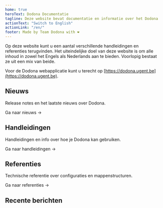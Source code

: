 ```yaml
---
home: true
heroText: Dodona Documentatie
tagline: Deze website bevat documentatie en informatie over het Dodona project.
actionText: "Switch to English"
actionLink: "/en/"
footer: Made by Team Dodona with ❤️
---
```


Op deze website kunt u een aantal verschillende handleidingen en referenties terugvinden. Het uiteindelijke doel van deze website is om alle inhoud in zowel het Engels als Nederlands aan te bieden. Voorlopig bestaat ze uit een mix van beide.

Voor de Dodona webapplicatie kunt u terecht op [https://dodona.ugent.be](https://dodona.ugent.be).

<div class="features">
  <div class="feature">
    <h2>Nieuws</h2>
    <p>Release notes en het laatste nieuws over Dodona.</p>
    <p><router-link to="/nl/news/">Ga naar nieuws →</router-link></p>
  </div>
  <div class="feature">
    <h2>Handleidingen</h2>
    <p>Handleidingen en info over hoe je Dodona kan gebruiken.</p>
    <p><router-link to="/nl/guides/">Ga naar handleidingen →</router-link></p>
  </div>
  <div class="feature">
    <h2>Referenties</h2>
    <p>Technische referentie over configuraties en mappenstructuren.</p>
    <p><router-link to="/nl/references/">Ga naar referenties →</router-link></p>
  </div>
</div>

## Recente berichten
<NewsIndex category="current" lang="nl" limit="5" />